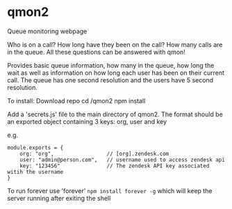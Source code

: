 # qmon2
Queue monitoring webpage

Who is on a call? How long have they been on the call? How many calls are in the queue. All these questions can be answered with qmon!

Provides basic queue information, how many in the queue, how long the wait as well as information on how long each user has been on their current call. The queue has one second resolution and the users have 5 second resolution.


To install:
Download repo
cd /qmon2
npm install

Add a 'secrets.js' file to the main directory of qmon2. The format should be an exported object containing 3 keys: org, user and key

e.g.
```
module.exports = {
	org: "org", 				// [org].zendesk.com
	user: "admin@person.com", 	// username used to access zendesk api
	key: "123456" 				// The zendesk API key associated witih the username
}
```
To run forever use 'forever' `npm install forever -g` which will keep the server running after exiting the shell